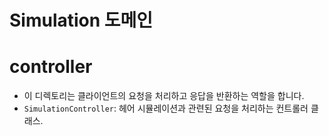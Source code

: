 # Simulation 도메인

# controller
- 이 디렉토리는 클라이언트의 요청을 처리하고 응답을 반환하는 역할을 합니다.
- `SimulationController`: 헤어 시뮬레이션과 관련된 요청을 처리하는 컨트롤러 클래스.

